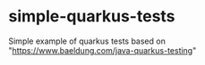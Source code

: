 # simple-quarkus-tests
Simple example of quarkus tests based on "https://www.baeldung.com/java-quarkus-testing"
